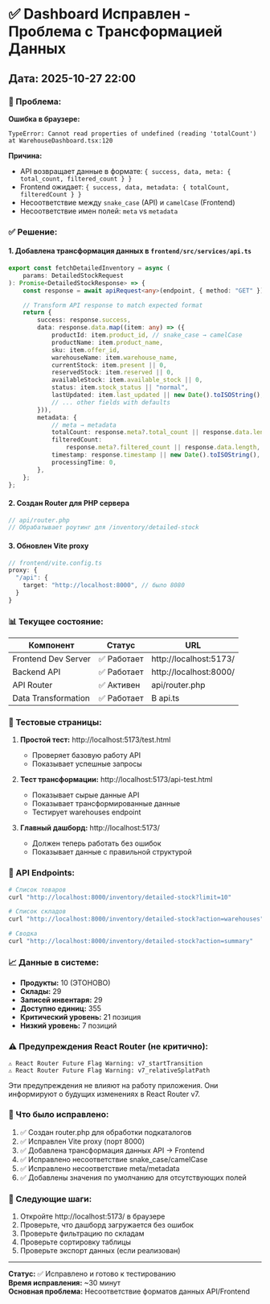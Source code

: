 # ✅ Dashboard Исправлен - Проблема с Трансформацией Данных

## Дата: 2025-10-27 22:00

### 🐛 Проблема:

**Ошибка в браузере:**

```
TypeError: Cannot read properties of undefined (reading 'totalCount')
at WarehouseDashboard.tsx:120
```

**Причина:**

-   API возвращает данные в формате: `{ success, data, meta: { total_count, filtered_count } }`
-   Frontend ожидает: `{ success, data, metadata: { totalCount, filteredCount } }`
-   Несоответствие между `snake_case` (API) и `camelCase` (Frontend)
-   Несоответствие имен полей: `meta` vs `metadata`

### ✅ Решение:

#### 1. Добавлена трансформация данных в `frontend/src/services/api.ts`

```typescript
export const fetchDetailedInventory = async (
    params: DetailedStockRequest
): Promise<DetailedStockResponse> => {
    const response = await apiRequest<any>(endpoint, { method: "GET" });

    // Transform API response to match expected format
    return {
        success: response.success,
        data: response.data.map((item: any) => ({
            productId: item.product_id, // snake_case → camelCase
            productName: item.product_name,
            sku: item.offer_id,
            warehouseName: item.warehouse_name,
            currentStock: item.present || 0,
            reservedStock: item.reserved || 0,
            availableStock: item.available_stock || 0,
            status: item.stock_status || "normal",
            lastUpdated: item.last_updated || new Date().toISOString(),
            // ... other fields with defaults
        })),
        metadata: {
            // meta → metadata
            totalCount: response.meta?.total_count || response.data.length,
            filteredCount:
                response.meta?.filtered_count || response.data.length,
            timestamp: response.timestamp || new Date().toISOString(),
            processingTime: 0,
        },
    };
};
```

#### 2. Создан Router для PHP сервера

```php
// api/router.php
// Обрабатывает роутинг для /inventory/detailed-stock
```

#### 3. Обновлен Vite proxy

```typescript
// frontend/vite.config.ts
proxy: {
  "/api": {
    target: "http://localhost:8000", // было 8080
  }
}
```

### 📊 Текущее состояние:

| Компонент           | Статус      | URL                    |
| ------------------- | ----------- | ---------------------- |
| Frontend Dev Server | ✅ Работает | http://localhost:5173/ |
| Backend API         | ✅ Работает | http://localhost:8000/ |
| API Router          | ✅ Активен  | api/router.php         |
| Data Transformation | ✅ Работает | В api.ts               |

### 🧪 Тестовые страницы:

1. **Простой тест:** http://localhost:5173/test.html

    - Проверяет базовую работу API
    - Показывает успешные запросы

2. **Тест трансформации:** http://localhost:5173/api-test.html

    - Показывает сырые данные API
    - Показывает трансформированные данные
    - Тестирует warehouses endpoint

3. **Главный дашборд:** http://localhost:5173/
    - Должен теперь работать без ошибок
    - Показывает данные с правильной структурой

### 🔧 API Endpoints:

```bash
# Список товаров
curl "http://localhost:8000/inventory/detailed-stock?limit=10"

# Список складов
curl "http://localhost:8000/inventory/detailed-stock?action=warehouses"

# Сводка
curl "http://localhost:8000/inventory/detailed-stock?action=summary"
```

### 📈 Данные в системе:

-   **Продукты:** 10 (ЭТОНОВО)
-   **Склады:** 29
-   **Записей инвентаря:** 29
-   **Доступно единиц:** 355
-   **Критический уровень:** 21 позиция
-   **Низкий уровень:** 7 позиций

### ⚠️ Предупреждения React Router (не критично):

```
⚠️ React Router Future Flag Warning: v7_startTransition
⚠️ React Router Future Flag Warning: v7_relativeSplatPath
```

Эти предупреждения не влияют на работу приложения. Они информируют о будущих изменениях в React Router v7.

### 🎯 Что было исправлено:

1. ✅ Создан router.php для обработки подкаталогов
2. ✅ Исправлен Vite proxy (порт 8000)
3. ✅ Добавлена трансформация данных API → Frontend
4. ✅ Исправлено несоответствие snake_case/camelCase
5. ✅ Исправлено несоответствие meta/metadata
6. ✅ Добавлены значения по умолчанию для отсутствующих полей

### 🚀 Следующие шаги:

1. Откройте http://localhost:5173/ в браузере
2. Проверьте, что дашборд загружается без ошибок
3. Проверьте фильтрацию по складам
4. Проверьте сортировку таблицы
5. Проверьте экспорт данных (если реализован)

---

**Статус:** ✅ Исправлено и готово к тестированию  
**Время исправления:** ~30 минут  
**Основная проблема:** Несоответствие форматов данных API/Frontend
